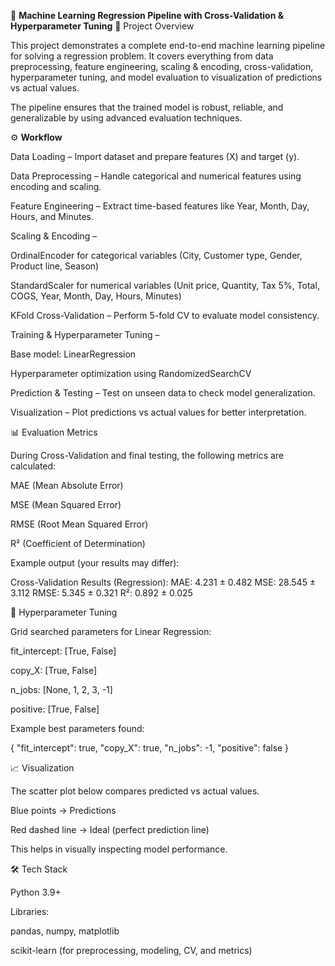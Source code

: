 🧠 **Machine Learning Regression Pipeline with Cross-Validation & Hyperparameter Tuning**
📌 Project Overview

This project demonstrates a complete end-to-end machine learning pipeline for solving a regression problem. It covers everything from data preprocessing, feature engineering, scaling & encoding, cross-validation, hyperparameter tuning, and model evaluation to visualization of predictions vs actual values.

The pipeline ensures that the trained model is robust, reliable, and generalizable by using advanced evaluation techniques.

⚙️ **Workflow**

Data Loading – Import dataset and prepare features (X) and target (y).

Data Preprocessing – Handle categorical and numerical features using encoding and scaling.

Feature Engineering – Extract time-based features like Year, Month, Day, Hours, and Minutes.

Scaling & Encoding –

OrdinalEncoder for categorical variables (City, Customer type, Gender, Product line, Season)

StandardScaler for numerical variables (Unit price, Quantity, Tax 5%, Total, COGS, Year, Month, Day, Hours, Minutes)

KFold Cross-Validation – Perform 5-fold CV to evaluate model consistency.

Training & Hyperparameter Tuning –

Base model: LinearRegression

Hyperparameter optimization using RandomizedSearchCV

Prediction & Testing – Test on unseen data to check model generalization.

Visualization – Plot predictions vs actual values for better interpretation.

📊 Evaluation Metrics

During Cross-Validation and final testing, the following metrics are calculated:

MAE (Mean Absolute Error)

MSE (Mean Squared Error)

RMSE (Root Mean Squared Error)

R² (Coefficient of Determination)

Example output (your results may differ):

Cross-Validation Results (Regression):
MAE: 4.231 ± 0.482
MSE: 28.545 ± 3.112
RMSE: 5.345 ± 0.321
R²: 0.892 ± 0.025

🔎 Hyperparameter Tuning

Grid searched parameters for Linear Regression:

fit_intercept: [True, False]

copy_X: [True, False]

n_jobs: [None, 1, 2, 3, -1]

positive: [True, False]

Example best parameters found:

{
  "fit_intercept": true,
  "copy_X": true,
  "n_jobs": -1,
  "positive": false
}

📈 Visualization

The scatter plot below compares predicted vs actual values.

Blue points → Predictions

Red dashed line → Ideal (perfect prediction line)

This helps in visually inspecting model performance.

🛠 Tech Stack

Python 3.9+

Libraries:

pandas, numpy, matplotlib

scikit-learn (for preprocessing, modeling, CV, and metrics)

